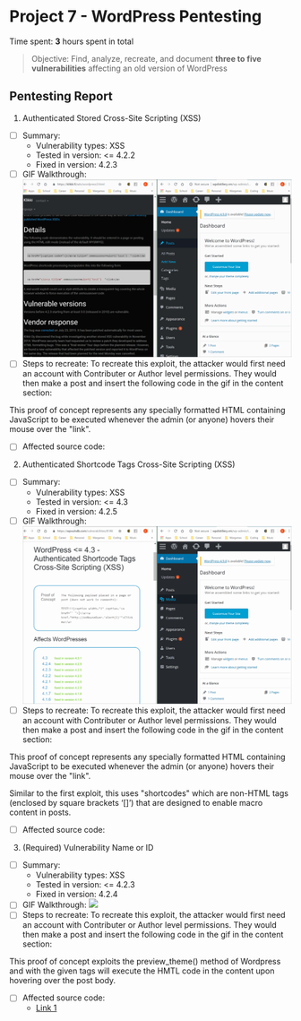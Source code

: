 # Project 7 - WordPress Pentesting

Time spent: **3** hours spent in total

> Objective: Find, analyze, recreate, and document **three to five vulnerabilities** affecting an old version of WordPress

## Pentesting Report

1. Authenticated Stored Cross-Site Scripting (XSS)
  - [ ] Summary: 
    - Vulnerability types: XSS
    - Tested in version: <= 4.2.2
    - Fixed in version: 4.2.3
  - [ ] GIF Walkthrough: 
  ![](week7_1.gif)
  - [ ] Steps to recreate: 
To recreate this exploit, the attacker would first need an account with Contributer or Author
level permissions. They would then make a post and insert the following code in the gif in the content
section:

This proof of concept represents any specially formatted HTML containing JavaScript to be executed
whenever the admin (or anyone) hovers their mouse over the "link".
  - [ ] Affected source code:
2. Authenticated Shortcode Tags Cross-Site Scripting (XSS)
  - [ ] Summary: 
    - Vulnerability types: XSS
    - Tested in version: <= 4.3
    - Fixed in version: 4.2.5
  - [ ] GIF Walkthrough: 
  ![](week7_2.gif)
  - [ ] Steps to recreate: 
To recreate this exploit, the attacker would first need an account with Contributer or Author
level permissions. They would then make a post and insert the following code in the gif in the content
section:

This proof of concept represents any specially formatted HTML containing JavaScript to be executed
whenever the admin (or anyone) hovers their mouse over the "link".

Similar to the first exploit, this uses "shortcodes" which are non-HTML tags (enclosed by square brackets ‘[]’) that are designed to enable macro content in posts.

  - [ ] Affected source code:
3. (Required) Vulnerability Name or ID
  - [ ] Summary: 
    - Vulnerability types: XSS
    - Tested in version: <= 4.2.3
    - Fixed in version: 4.2.4
  - [ ] GIF Walkthrough: 
  ![](week7.3.gif)
  - [ ] Steps to recreate: 
To recreate this exploit, the attacker would first need an account with Contributer or Author
level permissions. They would then make a post and insert the following code in the gif in the content
section:

This proof of concept exploits the preview_theme() method of Wordpress and with the given tags
will execute the HMTL code in the content upon hovering over the post body.
  - [ ] Affected source code:
    - [Link 1](https://core.trac.wordpress.org/changeset/33549)

